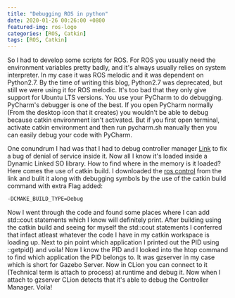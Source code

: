 ```yaml
---
title: "Debugging ROS in python"
date: 2020-01-26 00:26:00 +0800
featured-img: ros-logo
categories: [ROS, Catkin]
tags: [ROS, Catkin]
---
```


So I had to develop some scripts for ROS. For ROS you usually need the environment variables pretty badly, and it's always usually relies on system interpreter. In my case it was ROS melodic and it was dependent on Python2.7. By the time of writing this blog, Python2.7 was deprecated, but still we were using it for ROS melodic. It's too bad that they only give support for Ubuntu LTS versions. You use your PyCharm to do debugging. PyCharm's debugger is one of the best. If you open PyCharm normally (From the desktop icon that it creates) you wouldn't be able to debug because catkin environment isn't activated. But if you first open terminal, activate catkin environment and then run pycharm.sh manually then you can easily debug your code with PyCharm.

One conundrum I had was that I had to debug controller manager [Link](https://github.com/ros-controls/ros_control/pull/458) to fix a bug of denial of service inside it. Now all I know it's loaded inside a Dynamic Linked SO library. How to find where in the memory is it loaded? Here comes the use of catkin build. I downloaded the [ros control](https://github.com/ros-controls/ros_control) from the link and bulit it along with debugging symbols by the use of the catkin build command with extra Flag added:
```bash
-DCMAKE_BUILD_TYPE=Debug
```
Now I went through the code and found some places where I can add std::cout statements which I know will definitely print. After building using the catkin build and seeing for myself the std::cout statements I conferred that infact atleast whatever the code I have in my catkin workspace is loading up. Next to pin point which application I printed out the PID using ::getpid() and voila! Now I know the PID and I looked into the htop command to find which application the PID belongs to. It was gzserver in my case which is short for Gazebo Server. Now in CLion you can connect to it (Technical term is attach to process) at runtime and debug it. Now when I attach to gzserver CLion detects that it's able to debug the Controller Manager. Voila! 